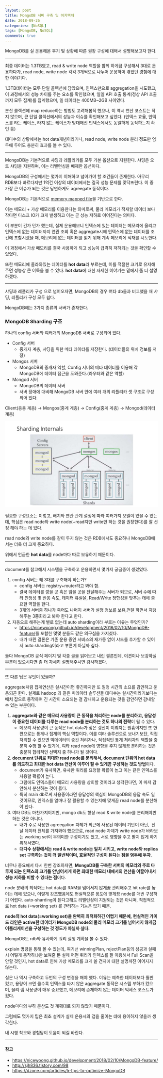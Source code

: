 ```yaml
---
layout: post
title: MongoDB 서버 구축 및 아키텍쳐
date: 2018-09-26
categories: [NoSQL]
tags: [MongoDB, NoSQL]
comments: true
---
```


MongoDB를 실 운용해본 후기 및 상황에 따른 권장 구성에 대해서 설명해보고자 한다.

--- 

최종 데이터는 1.3TB였고, read & write node 역할을 함께 하게끔 구성해서 3대로 운용하다가, read node, write node 각각 3개씩으로 나누어 운용하며 겪었던 경험에 대한 이야기다.

1.3TB데이터는 모두 단일 콜렉션에 담았으며, 인덱스만으로 aggregation을 시도했고, 이 과정에서의 성능 차이를 주는 요소를 확인했으며, 일일 API 호출 통계(정상 API 호출까지 모두 집계)를 집계했으며, 일 데이터는 400MB~2GB 사이였다.

분산 콜렉션에 map reduce하는 방법도 고려해봄직 했으나, 이 역시 연산 코스트는 작지 않으며, 큰 단일 콜렉션에서의 성능과 이슈를 확인해보고 싶었다. (인덱스 효율, 인덱스를 타는 케이스, 타지 않는 케이스가 방대해진 인덱스에서도 동일하게 동작하는지 확인 등)

대다수의 상황에서는 hot data개념이라거나, read node, write node 분리 정도만 염두에 두어도 충분히 효과를 볼 수 있다.

---

MongoDB는 기본적으로 샤딩과 레플리카를 모두 기본 옵션으로 지원한다.
샤딩은 오토 샤딩을 지원하며, 이는 리밸런싱을 배제한 옵션이다.

MongoDB의 구성에서는 몇가지 이해하고 넘어가야 할 조건들이 존재한다.
아무리 RDB보다 빠르다지만 1억건 이상의 데이터에서는 결국 성능 문제를 맞닥뜨린다. 이 중 가장 큰 이슈가 되는 것은 당연하게도 agreegate 동작이다.

MongoDB는 기본적으로 [memory mapped file](https://docs.microsoft.com/ko-kr/dotnet/standard/io/memory-mapped-files)을 기반으로 한다. 

이는 메모리 + 가상 메모리를 이용한다는 의미로써, 물리 메모리가 적재할 데이터 보다 작다면 디스크 IO가 크게 발생하고 이는 곧 성능 저하로 이어진다는 의미다.

이 부분이 긴가 민가 했는데, 실제 운용해보니 인덱스에 있는 데이터는 메모리에 올리고 인덱스에 없는 데이터까지 연관 조회 혹은 aggregate시에 인덱스에 없는 데이터를 조건에 포함시켰을 때, 메모리에 없는 데이터를 읽기 위해 계속 메모리에 적재를 시도한다.

이 과정에서 가상 메모리를 결국 사용하게 되고 성능이 급격히 저하되는 것을 확인할 수 있었다.

또한 메모리에 올라와있는 데이터를 **hot data**라 부르는데, 이를 적절한 크기로 유지해주면 성능상 큰 이득을 볼 수 있다.
**hot data**에 대한 자세한 이야기는 밑에서 좀 더 설명하겠다.

---

샤딩과 레플리카 구성 으로 넘어오자면, MongoDB의 경우 여타 db들과 비교했을 때 샤딩, 레플리카 구성 모두 쉽다.

MongoDB에는 3가지 종류의 서버가 존재한다.

### MongoDB Sharding 구조
하나의 config 서버와 여러개의 MongoDB 서버로 구성되어 있다.

* Config 서버
    *  중개자 계층, 샤딩을 위한 메타 데이터를 저장한다. (데이터들의 위치 정보를 저장)
* Mongos 서버
    *  MongoDB의 중개자 역할, Config 서버의 메타 데이터를 이용해 각 MongoDB에 데이터 접근을 도와준다.(라우터와 같은 역할)
* Mongod 서버
    * MongoDB의 데이터 서버
    * 서버 장애에 대비해 MongoDB 서버 안에 여러 개의 리플리카 셋 구조로 구성되어 있다.

Client(응용 계층) → Mongos(중계 계층) → Config(중계 계층) → Mongod(데이터 계층)

![MongoDB sharding internals](/img/2018/MongoDB_sharding_internals.jpg)

필요한 구성요소는 이렇고, 배치와 연관 관계 설정에 따라 여러가지 모델이 있을 수 있는데, 핵심은 read node와 write node(+read지만 write만 하는 것을 권장한다)를 잘 선정 해야 하는 데 있다.

read node와 write node를 같이 두지 않는 것은 RDB에서도 중요하나 MongoDB에서는 더욱 더 크게 중요하다.

위에서 언급한 **hot data**를 node마다 따로 보유하기 때문이다.

---

document를 참고해서 시스템을 구축하고 운용하면서 몇가지 궁금증이 생겼었다.

1. config 서버는 왜 3대를 구축해야 하는가?
    * config 서버는 registry+router라고 봐야 함.
    * 결국 데이터를 쌓을 곳 혹은 읽을 곳을 전달해주는 서버가 되므로, 서버 수에 따라 안정성 및 반응 속도, 데이터 유실율, Read/Write 정합성을 맞추는 데에 중요한 역할을 한다.
    * 3개의 서버중 하나가 죽어도 나머지 서버가 설정 정보를 보유,전달 하면서 지탱해주는 3중화라고 봐야 한다고 한다.
2. 자동으로 해주는게 별로 없는데 auto sharding이라 부르는 이유는 무엇인가?
    * <https://nicewoong.github.io/development/2018/02/10/MongoDB-feature/>를 포함한 몇몇 분들도 같은 의구심을 가지셨다.
    * 내가 내린 결론은 기존 운용 중인 서비스의 재가동 없이 샤드를 추가할 수 있어서 auto sharding이라고 부른게 아닐까 싶다.
        
둘다 MongoDB 공식 페이지 및 각종 글을 읽어보고 내린 결론인데, 이견이나 보강하실 부분이 있으시다면 좀 더 자세히 설명해주시면 감사하겠다.

--- 

또 다른 팁은 무엇이 있을까?

aggregate처럼 집계연산은 실시간이면 좋긴하지만 또 일정 시간의 소요를 감안하고 운용되곤 한다. 실제로 hadoop 과 같은 빅데이터 솔루션들 대다수는 실시간이라기보다는 배치 잡으로 동작하여 긴 시간이 소요되는 걸 감내하고 운용되는 것을 감안하면 감내할 수 있는 부분이다.

1. **aggregate와 같은 메모리 사용량이 큰 동작을 처리하는 node를 분리하고, 응답성이 중요한 데이터를 다루는 read node를 분리하는 것도 하나의 전략**이 될 수 있다. 
    * 메모리 사용량이 큰 동작은 hot data가 잦은 갱신이 이뤄지는 원흉이지만 또 한편으로는 통계나 집계의 핵심 역할이다. 이를 여타 솔루션으로 보내기보단, 직접 처리할 수 있으면 빅데이터의 중간 처리자나, 직접적인 통계 처리자의 역할을 충분히 수행 할 수 있기에, 여타 read node에 영향을 주지 않게끔 분리하는 것은 충분히 합리적인 선택지 중 하나가 될 것이다.
2. **document 단위로 최대한 read node를 분리해서, document 단위의 hot data를 의도하고 최대한 hot data 연산이 이루어 질 수 있게끔 구성하는 것도 방법**이다.
    * document가 유사하면, 유사한 쿼리를 요청할 확률이 높고 이는 같은 인덱스를 사용할 확률이 높다. 
    * 그럼에도 인덱스들이 메모리 사용량을 상회할 것이라고 생각된다면, 이 마저 감안해서 분산하는 것이 옳다.
    * 특히 main db로써 사용중이라면 응답성의 핵심이 MongoDB의 응답 속도 일 것이므로, 인덱스를 얼마나 잘 활용할 수 있는지에 맞게끔 read node를 분산해야 한다.
3. 여타 DB도 마찬가지이지만, mongo db도 항상 read & write node를 분리해야만 하는 것은 아니다. 
    * 내가 주로 사용한 agreegation 자체가 최근에 사용된 데이터 기반이 아닌,  전날 데이터 전체를 가져와야 했으므로, read node 자체가 write node가 바라보는 working set이 무의미한 구성이기도 했고, 서로 영향을 주고 받지 않게 하기 위해서였다.
    * **대다수 상황에서는 read & write node는 일치 시키고, write node와 replica set 구축하는 것이 더 일반적이며, 효율적인 구성이 된다는 점을 염두에 두자.**


너무나 중요해서 다시 한번 강조하자면, **MongoDB를 구축한 서버의 메모리와 주로 다루게 되는 인덱스의 크기를 안넘어서게 하면 최대한 메모리 내에서의 연산을 이끌어내서 성능 저하를 피할 수 있다는 점**이다.

node 분배의 최적화는 hot data를 RAM을 넘어서지 않게끔 관리해주고 hit rate를 높이는 데에 있으나, 이렇게 강조했음에도 현실적으론 용도에 맞게끔 node를 매번 구성하기 어렵다. auto-sharding이 된다고해도 리밸런싱이 지원되는 것은 아니며, 직접적으로 hot data (=working set) 를 관리하는 기능은 없기 때문.

**node의 hot data(=working set)을 완벽히 최적화하긴 어렵기 때문에, 현실적인 가이드 라인은 active한 데이터가 MongoDB node의 물리 메모리 크기를 넘어서지 않게끔 어플리케이션을 구성하는 것 정도가 아닐까 싶다.**

MongoDB도 rdb와 유사하게 쿼리 실행 계획을 볼 수 있다.

explain 명령을 통해 볼 수 있는데, 여기선 winningPlan, rejectPlan등의 성공과 실패시 어떻게 동작하냐만 보여줄 뿐 실제 어떤 쿼리가 인덱스를 잘 이용해서 Full Scan을 안할 것인지, hot data로 인해 가상 메모리를 크게 쓸 건지에 대한 설명까진 이어지지 않는다.

실은 나 역시 구축하고 두번의 구성 변경을 해야 했다.
이유는 예측한 데이터보다 훨씬 컸고, 용량이 크면 클수록 인덱스를 타지 않은 aggregate 동작은 시스템 부하가 컸으며, 물리 램 사용량이 매우 중요했고, 메모리에 존재하지 않는 데이터 억세스 코스트가 컸다.

node마다의 부하 분산도 첫 계획대로 되지 않았기 때문이다.

그럼에도 몇가지 팁은 최초 설계가 실제 운용시의 갭을 줄이는 데에 용이하지 않을까 생각한다.

내 시행 착오와 경험담이 도움이 되길 바란다.

---

#### 참고 
* <https://nicewoong.github.io/development/2018/02/10/MongoDB-feature/>
* <http://sjh836.tistory.com/98>
* <https://dzone.com/articles/5-tips-to-optimize-MongoDB>